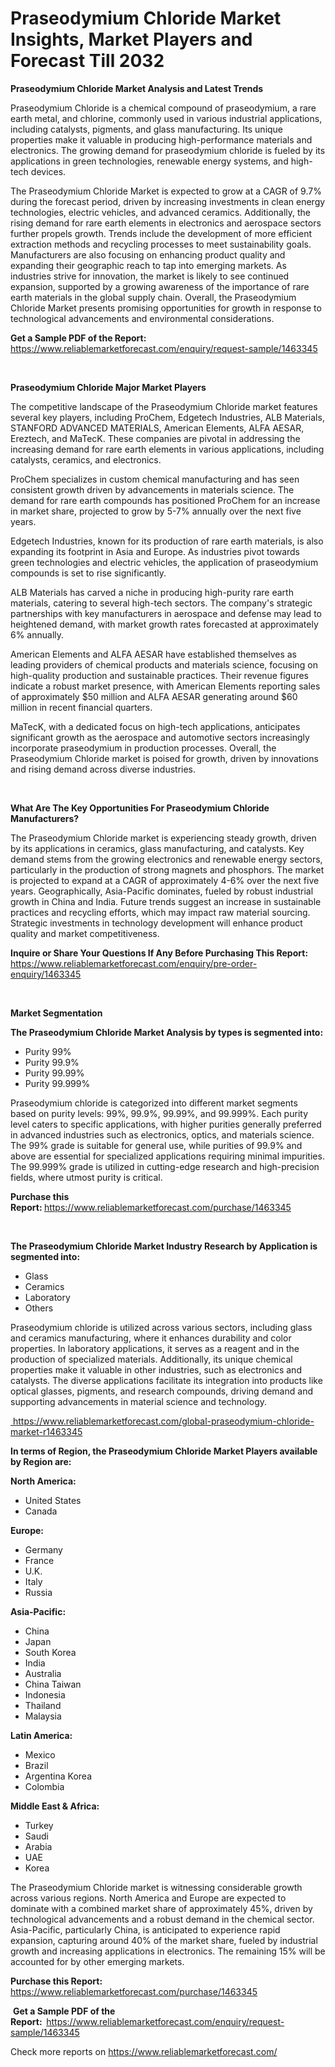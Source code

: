 <p><h1>Praseodymium Chloride Market Insights, Market Players and Forecast Till 2032</h1></p><p><strong>Praseodymium Chloride Market Analysis and Latest Trends</strong></p>
<p><p>Praseodymium Chloride is a chemical compound of praseodymium, a rare earth metal, and chlorine, commonly used in various industrial applications, including catalysts, pigments, and glass manufacturing. Its unique properties make it valuable in producing high-performance materials and electronics. The growing demand for praseodymium chloride is fueled by its applications in green technologies, renewable energy systems, and high-tech devices.</p><p>The Praseodymium Chloride Market is expected to grow at a CAGR of 9.7% during the forecast period, driven by increasing investments in clean energy technologies, electric vehicles, and advanced ceramics. Additionally, the rising demand for rare earth elements in electronics and aerospace sectors further propels growth. Trends include the development of more efficient extraction methods and recycling processes to meet sustainability goals. Manufacturers are also focusing on enhancing product quality and expanding their geographic reach to tap into emerging markets. As industries strive for innovation, the market is likely to see continued expansion, supported by a growing awareness of the importance of rare earth materials in the global supply chain. Overall, the Praseodymium Chloride Market presents promising opportunities for growth in response to technological advancements and environmental considerations.</p></p>
<p><strong>Get a Sample PDF of the Report:&nbsp;</strong> <a href="https://www.reliablemarketforecast.com/enquiry/request-sample/1463345?utm_campaign=2397&utm_medium=2&utm_source=Github&utm_content=ia&utm_term=01042025&utm_id=praseodymium-chloride">https://www.reliablemarketforecast.com/enquiry/request-sample/1463345</a></p>
<p>&nbsp;</p>
<p><strong>Praseodymium Chloride Major Market Players</strong></p>
<p><p>The competitive landscape of the Praseodymium Chloride market features several key players, including ProChem, Edgetech Industries, ALB Materials, STANFORD ADVANCED MATERIALS, American Elements, ALFA AESAR, Ereztech, and MaTecK. These companies are pivotal in addressing the increasing demand for rare earth elements in various applications, including catalysts, ceramics, and electronics.</p><p>ProChem specializes in custom chemical manufacturing and has seen consistent growth driven by advancements in materials science. The demand for rare earth compounds has positioned ProChem for an increase in market share, projected to grow by 5-7% annually over the next five years.</p><p>Edgetech Industries, known for its production of rare earth materials, is also expanding its footprint in Asia and Europe. As industries pivot towards green technologies and electric vehicles, the application of praseodymium compounds is set to rise significantly.</p><p>ALB Materials has carved a niche in producing high-purity rare earth materials, catering to several high-tech sectors. The company's strategic partnerships with key manufacturers in aerospace and defense may lead to heightened demand, with market growth rates forecasted at approximately 6% annually.</p><p>American Elements and ALFA AESAR have established themselves as leading providers of chemical products and materials science, focusing on high-quality production and sustainable practices. Their revenue figures indicate a robust market presence, with American Elements reporting sales of approximately $50 million and ALFA AESAR generating around $60 million in recent financial quarters.</p><p>MaTecK, with a dedicated focus on high-tech applications, anticipates significant growth as the aerospace and automotive sectors increasingly incorporate praseodymium in production processes. Overall, the Praseodymium Chloride market is poised for growth, driven by innovations and rising demand across diverse industries.</p></p>
<p>&nbsp;</p>
<p><strong>What Are The Key Opportunities For Praseodymium Chloride Manufacturers?</strong></p>
<p><p>The Praseodymium Chloride market is experiencing steady growth, driven by its applications in ceramics, glass manufacturing, and catalysts. Key demand stems from the growing electronics and renewable energy sectors, particularly in the production of strong magnets and phosphors. The market is projected to expand at a CAGR of approximately 4-6% over the next five years. Geographically, Asia-Pacific dominates, fueled by robust industrial growth in China and India. Future trends suggest an increase in sustainable practices and recycling efforts, which may impact raw material sourcing. Strategic investments in technology development will enhance product quality and market competitiveness.</p></p>
<p><strong>Inquire or Share Your Questions If Any Before Purchasing This Report:</strong> <a href="https://www.reliablemarketforecast.com/enquiry/pre-order-enquiry/1463345?utm_campaign=2397&utm_medium=2&utm_source=Github&utm_content=ia&utm_term=01042025&utm_id=praseodymium-chloride">https://www.reliablemarketforecast.com/enquiry/pre-order-enquiry/1463345</a></p>
<p>&nbsp;</p>
<p><strong>Market Segmentation</strong></p>
<p><strong>The Praseodymium Chloride Market Analysis by types is segmented into:</strong></p>
<p><ul><li>Purity 99%</li><li>Purity 99.9%</li><li>Purity 99.99%</li><li>Purity 99.999%</li></ul></p>
<p><p>Praseodymium chloride is categorized into different market segments based on purity levels: 99%, 99.9%, 99.99%, and 99.999%. Each purity level caters to specific applications, with higher purities generally preferred in advanced industries such as electronics, optics, and materials science. The 99% grade is suitable for general use, while purities of 99.9% and above are essential for specialized applications requiring minimal impurities. The 99.999% grade is utilized in cutting-edge research and high-precision fields, where utmost purity is critical.</p></p>
<p><strong>Purchase this Report:&nbsp;</strong><a href="https://www.reliablemarketforecast.com/purchase/1463345?utm_campaign=2397&utm_medium=2&utm_source=Github&utm_content=ia&utm_term=01042025&utm_id=praseodymium-chloride">https://www.reliablemarketforecast.com/purchase/1463345</a></p>
<p>&nbsp;</p>
<p><strong>The Praseodymium Chloride Market Industry Research by Application is segmented into:</strong></p>
<p><ul><li>Glass</li><li>Ceramics</li><li>Laboratory</li><li>Others</li></ul></p>
<p><p>Praseodymium chloride is utilized across various sectors, including glass and ceramics manufacturing, where it enhances durability and color properties. In laboratory applications, it serves as a reagent and in the production of specialized materials. Additionally, its unique chemical properties make it valuable in other industries, such as electronics and catalysts. The diverse applications facilitate its integration into products like optical glasses, pigments, and research compounds, driving demand and supporting advancements in material science and technology.</p></p>
<p><a href="https://www.reliablemarketforecast.com/global-praseodymium-chloride-market-r1463345?utm_campaign=2397&utm_medium=2&utm_source=Github&utm_content=ia&utm_term=01042025&utm_id=praseodymium-chloride">&nbsp;https://www.reliablemarketforecast.com/global-praseodymium-chloride-market-r1463345</a></p>
<p><strong>In terms of Region, the Praseodymium Chloride Market Players available by Region are:</strong></p>
<p>
    <p> <strong> North America: </strong>
        <ul>
            <li>United States</li>
            <li>Canada</li>
        </ul>
        </p> 
    <p> <strong> Europe: </strong>
        <ul>
            <li>Germany</li>
            <li>France</li>
            <li>U.K.</li>
            <li>Italy</li>
            <li>Russia</li>
        </ul>
        </p> 
    <p> <strong> Asia-Pacific: </strong>
        <ul>
            <li>China</li>
            <li>Japan</li>
            <li>South Korea</li>
            <li>India</li>
            <li>Australia</li>
            <li>China Taiwan</li>
            <li>Indonesia</li>
            <li>Thailand</li>
            <li>Malaysia</li>
        </ul>
        </p> 
    <p> <strong> Latin America: </strong>
        <ul>
            <li>Mexico</li>
            <li>Brazil</li>
            <li>Argentina Korea</li>
            <li>Colombia</li>
        </ul>
        </p> 
    <p> <strong> Middle East & Africa: </strong>
        <ul>
            <li>Turkey</li>
            <li>Saudi</li>
            <li>Arabia</li>
            <li>UAE</li>
            <li>Korea</li>
        </ul>
    </p>
    </p>
<p><p>The Praseodymium Chloride market is witnessing considerable growth across various regions. North America and Europe are expected to dominate with a combined market share of approximately 45%, driven by technological advancements and a robust demand in the chemical sector. Asia-Pacific, particularly China, is anticipated to experience rapid expansion, capturing around 40% of the market share, fueled by industrial growth and increasing applications in electronics. The remaining 15% will be accounted for by other emerging markets.</p></p>
<p><strong>Purchase this Report: </strong><a href="https://www.reliablemarketforecast.com/purchase/1463345?utm_campaign=2397&utm_medium=2&utm_source=Github&utm_content=ia&utm_term=01042025&utm_id=praseodymium-chloride">https://www.reliablemarketforecast.com/purchase/1463345</a></p>
<p>&nbsp;<strong>Get a Sample PDF of the Report:&nbsp;&nbsp;</strong><a href="https://www.reliablemarketforecast.com/enquiry/request-sample/1463345?utm_campaign=2397&utm_medium=2&utm_source=Github&utm_content=ia&utm_term=01042025&utm_id=praseodymium-chloride">https://www.reliablemarketforecast.com/enquiry/request-sample/1463345</a></p>
<p><strong></strong></p>
<p>Check more reports on <a href="https://www.reliablemarketforecast.com/?utm_campaign=2397&utm_medium=2&utm_source=Github&utm_content=ia&utm_term=01042025&utm_id=praseodymium-chloride">https://www.reliablemarketforecast.com/</a></p>